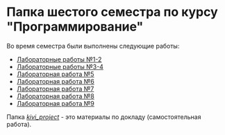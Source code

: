 # Папка шестого семестра по курсу "Программирование"

Во время семестра были выполнены следующие работы:

- [Лабораторные работы №1-2](lr1-2.md)
- [Лабораторные работы №3-4](lr3-4.md)
- [Лабораторная работа №5](lr5.md)
- [Лабораторная работа №6](lr6.md)
- [Лабораторная работа №7](lr7.md)
- [Лабораторная работа №8](lr8.md)
- [Лабораторная работа №9](lr9.md)

Папка *[kivi_project](kivi_project/)* - это материалы по докладу (самостоятельная работа).